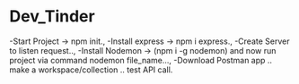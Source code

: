 # Dev_Tinder

-Start Project -> npm init.,
-Install express -> npm i express.,
-Create Server to listen request..,
-Install Nodemon -> (npm i -g nodemon) and now run project via command nodemon file_name...,
-Download Postman app .. make a workspace/collection .. test API call.
